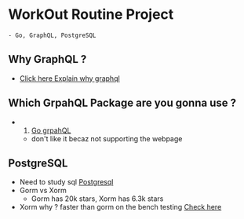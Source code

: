 # WorkOut Routine Project

    - Go, GraphQL, PostgreSQL

## Why GraphQL ?

- [Click here Explain why graphql](howtographql.com/basics/1-graphql-is-the-better-rest/)

## Which GrpahQL Package are you gonna use ?

- 1. [Go grpahQL](https://tutorialedge.net/golang/go-graphql-beginners-tutorial/)
  - don't like it becaz not supporting the webpage

## PostgreSQL

- Need to study sql
  [Postgresql](https://www.calhoun.io/connecting-to-a-postgresql-database-with-gos-database-sql-package/)
- Gorm vs Xorm
  - Gorm has 20k stars, Xorm has 6.3k stars
- Xorm why ? faster than gorm on the bench testing
  [Check here](https://sumit-agarwal.medium.com/gorm-vs-xorm-part-1-d156ba9de404)
